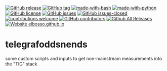 <!---
[![start with why](https://img.shields.io/badge/start%20with-why%3F-brightgreen.svg?style=flat)](http://www.ted.com/talks/simon_sinek_how_great_leaders_inspire_action)
--->
[![GitHub release](https://img.shields.io/github/release/elbosso/telegrafoddsnends/all.svg?maxAge=1)](https://GitHub.com/elbosso/telegrafoddsnends/releases/)
[![GitHub tag](https://img.shields.io/github/tag/elbosso/telegrafoddsnends.svg)](https://GitHub.com/elbosso/telegrafoddsnends/tags/)
[![made-with-bash](https://img.shields.io/badge/Made%20with-Bash-1f425f.svg)](https://www.gnu.org/software/bash/)
[![made-with-python](https://img.shields.io/badge/Made%20with-Python-1f425f.svg)](https://www.python.org/)
[![GitHub license](https://img.shields.io/github/license/elbosso/telegrafoddsnends.svg)](https://github.com/elbosso/telegrafoddsnends/blob/master/LICENSE)
[![GitHub issues](https://img.shields.io/github/issues/elbosso/telegrafoddsnends.svg)](https://GitHub.com/elbosso/telegrafoddsnends/issues/)
[![GitHub issues-closed](https://img.shields.io/github/issues-closed/elbosso/telegrafoddsnends.svg)](https://GitHub.com/elbosso/telegrafoddsnends/issues?q=is%3Aissue+is%3Aclosed)
[![contributions welcome](https://img.shields.io/badge/contributions-welcome-brightgreen.svg?style=flat)](https://github.com/elbosso/telegrafoddsnends/issues)
[![GitHub contributors](https://img.shields.io/github/contributors/elbosso/telegrafoddsnends.svg)](https://GitHub.com/elbosso/telegrafoddsnends/graphs/contributors/)
[![Github All Releases](https://img.shields.io/github/downloads/elbosso/telegrafoddsnends/total.svg)](https://github.com/elbosso/telegrafoddsnends)
[![Website elbosso.github.io](https://img.shields.io/website-up-down-green-red/https/elbosso.github.io.svg)](https://elbosso.github.io/)

# telegrafoddsnends
some custom scripts and inputs to get non-mainstream measurements into the "TIG" stack
